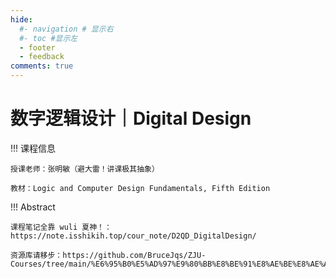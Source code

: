 ```yaml
---
hide:
  #- navigation # 显示右
  #- toc #显示左
  - footer
  - feedback
comments: true
---   
```


# 数字逻辑设计｜Digital Design

!!! 课程信息

	授课老师：张明敏（避大雷！讲课极其抽象）
	
	教材：Logic and Computer Design Fundamentals, Fifth Edition

!!! Abstract

    课程笔记全靠 wuli 夏神！：https://note.isshikih.top/cour_note/D2QD_DigitalDesign/
	
    资源库请移步：https://github.com/BruceJqs/ZJU-Courses/tree/main/%E6%95%B0%E5%AD%97%E9%80%BB%E8%BE%91%E8%AE%BE%E8%AE%A1%EF%BD%9CDigital%20Design